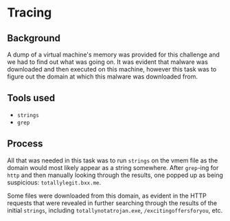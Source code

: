 Tracing
=======

Background
----------
A dump of a virtual machine's memory was provided for this challenge and we had to find out what was going on. It was evident that malware was downloaded and then executed on this machine, however this task was to figure out the domain at which this malware was downloaded from.

Tools used
----------
* `strings`
* `grep`

Process
-------
All that was needed in this task was to run `strings` on the vmem file as the domain would most likely appear as a string somewhere. After `grep`-ing for `http` and then manually looking through the results, one popped up as being suspicious: `totallylegit.bxx.me`.

Some files were downloaded from this domain, as evident in the HTTP requests that were revealed in further searching through the results of the initial `strings`, including `totallynotatrojan.exe`, `/excitingoffersforyou`, etc.
